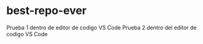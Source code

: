 # best-repo-ever


Prueba 1 dentro de editor de codigo VS Code
Prueba 2 dentro del editor de codigo VS Code

